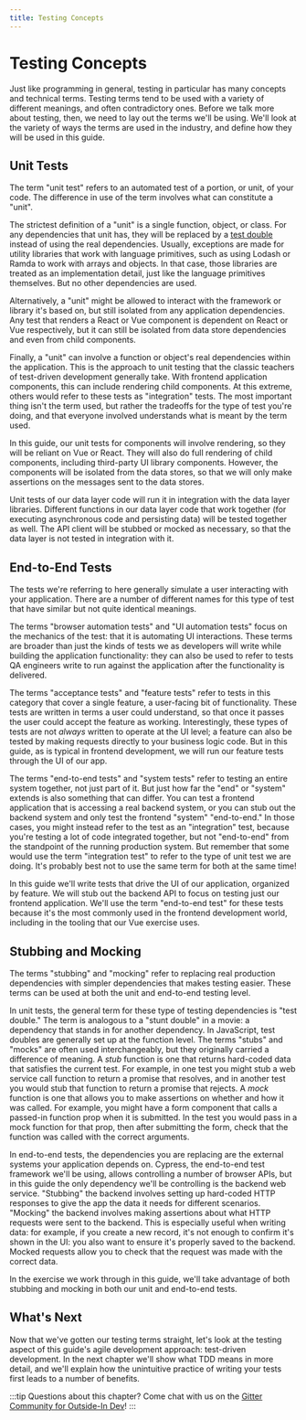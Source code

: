 ```yaml
---
title: Testing Concepts
---
```


# Testing Concepts

Just like programming in general, testing in particular has many concepts and technical terms. Testing terms tend to be used with a variety of different meanings, and often contradictory ones. Before we talk more about testing, then, we need to lay out the terms we'll be using. We'll look at the variety of ways the terms are used in the industry, and define how they will be used in this guide.

## Unit Tests
The term "unit test" refers to an automated test of a portion, or unit, of your code. The difference in use of the term involves what can constitute a "unit".

The strictest definition of a "unit" is a single function, object, or class. For any dependencies that unit has, they will be replaced by a [test double](#stubbing-and-mocking) instead of using the real dependencies. Usually, exceptions are made for utility libraries that work with language primitives, such as using Lodash or Ramda to work with arrays and objects. In that case, those libraries are treated as an implementation detail, just like the language primitives themselves. But no other dependencies are used.

Alternatively, a "unit" might be allowed to interact with the framework or library it's based on, but still isolated from any application dependencies. Any test that renders a React or Vue component is dependent on React or Vue respectively, but it can still be isolated from data store dependencies and even from child components.

Finally, a "unit" can involve a function or object's real dependencies within the application. This is the approach to unit testing that the classic teachers of test-driven development generally take. With frontend application components, this can include rendering child components. At this extreme, others would refer to these tests as "integration" tests. The most important thing isn't the term used, but rather the tradeoffs for the type of test you're doing, and that everyone involved understands what is meant by the term used.

In this guide, our unit tests for components will involve rendering, so they will be reliant on Vue or React. They will also do full rendering of child components, including third-party UI library components. However, the components will be isolated from the data stores, so that we will only make assertions on the messages sent to the data stores.

Unit tests of our data layer code will run it in integration with the data layer libraries. Different functions in our data layer code that work together (for executing asynchronous code and persisting data) will be tested together as well. The API client will be stubbed or mocked as necessary, so that the data layer is not tested in integration with it.

## End-to-End Tests
The tests we're referring to here generally simulate a user interacting with your application. There are a number of different names for this type of test that have similar but not quite identical meanings.

The terms "browser automation tests" and "UI automation tests" focus on the mechanics of the test: that it is automating UI interactions. These terms are broader than just the kinds of tests we as developers will write while building the application functionality: they can also be used to refer to tests QA engineers write to run against the application after the functionality is delivered.

The terms "acceptance tests" and "feature tests" refer to tests in this category that cover a single feature, a user-facing bit of functionality. These tests are written in terms a user could understand, so that once it passes the user could accept the feature as working. Interestingly, these types of tests are not *always* written to operate at the UI level; a feature can also be tested by making requests directly to your business logic code. But in this guide, as is typical in frontend development, we will run our feature tests through the UI of our app.

The terms "end-to-end tests" and "system tests" refer to testing an entire system together, not just part of it. But just how far the "end" or "system" extends is also something that can differ. You can test a frontend application that is accessing a real backend system, or you can stub out the backend system and only test the frontend "system" "end-to-end." In those cases, you might instead refer to the test as an "integration" test, because you're testing a lot of code integrated together, but not "end-to-end" from the standpoint of the running production system. But remember that some would use the term "integration test" to refer to the type of unit test we are doing. It's probably best not to use the same term for both at the same time!

In this guide we'll write tests that drive the UI of our application, organized by feature. We will stub out the backend API to focus on testing just our frontend application. We'll use the term "end-to-end test" for these tests because it's the most commonly used in the frontend development world, including in the tooling that our Vue exercise uses.

## Stubbing and Mocking
The terms "stubbing" and "mocking" refer to replacing real production dependencies with simpler dependencies that makes testing easier. These terms can be used at both the unit and end-to-end testing level.

In unit tests, the general term for these type of testing dependencies is "test double." The term is analogous to a "stunt double" in a movie: a dependency that stands in for another dependency. In JavaScript, test doubles are generally set up at the function level. The terms "stubs" and "mocks" are often used interchangeably, but they originally carried a difference of meaning. A *stub* function is one that returns hard-coded data that satisfies the current test. For example, in one test you might stub a web service call function to return a promise that resolves, and in another test you would stub that function to return a promise that rejects. A *mock* function is one that allows you to make assertions on whether and how it was called. For example, you might have a form component that calls a passed-in function prop when it is submitted. In the test you would pass in a mock function for that prop, then after submitting the form, check that the function was called with the correct arguments.

In end-to-end tests, the dependencies you are replacing are the external systems your application depends on. Cypress, the end-to-end test framework we'll be using, allows controlling a number of browser APIs, but in this guide the only dependency we'll be controlling is the backend web service. "Stubbing" the backend involves setting up hard-coded HTTP responses to give the app the data it needs for different scenarios. "Mocking" the backend involves making assertions about what HTTP requests were sent to the backend. This is especially useful when writing data: for example, if you create a new record, it's not enough to confirm it's shown in the UI: you also want to ensure it's properly saved to the backend. Mocked requests allow you to check that the request was made with the correct data.

In the exercise we work through in this guide, we'll take advantage of both stubbing and mocking in both our unit and end-to-end tests.

## What's Next
Now that we've gotten our testing terms straight, let's look at the testing aspect of this guide's agile development approach: test-driven development. In the next chapter we'll show what TDD means in more detail, and we'll explain how the unintuitive practice of writing your tests first leads to a number of benefits.

:::tip
Questions about this chapter? Come chat with us on the [Gitter Community for Outside-In Dev](https://gitter.im/outsideindev/community)!
:::
